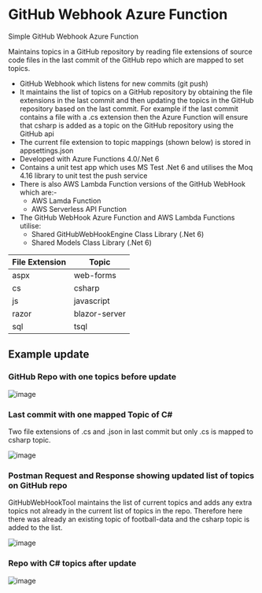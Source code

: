 # GitHub Webhook Azure Function
Simple GitHub Webhook Azure Function

Maintains topics in a GitHub repository by reading file extensions of source code files in the last commit of the GitHub repo which are mapped to set topics.

* GitHub Webhook which listens for new commits (git push)
* It maintains the list of topics on a GitHub repository by obtaining the file extensions in the last commit and then updating the topics in the GitHub repository based on the last commit.  For example if the last commit contains a file with a .cs extension then the Azure Function will ensure that csharp is added as a topic on the GitHub repository using the GitHub api
* The current file extension to topic mappings (shown below) is stored in appsettings.json
* Developed with Azure Functions 4.0/.Net 6
* Contains a unit test app which uses MS Test .Net 6 and utilises the Moq 4.16 library to unit test the push service
* There is also AWS Lambda Function versions of the GitHub WebHook which are:-
   + AWS Lamda Function
   + AWS Serverless API Function
* The GitHub WebHook Azure Function and AWS Lambda Functions utilise: 
    + Shared GitHubWebHookEngine Class Library (.Net 6)
    + Shared Models Class Library (.Net 6)

| File Extension  | Topic |
| ------------- | ------------- |
| aspx  | web-forms |
| cs  | csharp  |
| js  | javascript  |
| razor  | blazor-server  |
| sql  | tsql  |

## Example update

### GitHub Repo with one topics before update 

![image](https://user-images.githubusercontent.com/33494306/222495241-7d54c285-ce18-49f2-a7f9-21cbe2456610.png)

### Last commit with one mapped Topic of C#

Two file extensions of .cs and .json in last commit but only .cs is mapped to csharp topic.

![image](https://user-images.githubusercontent.com/33494306/222494086-9e453901-33dd-41cb-9c0e-c65b4acc220b.png)

### Postman Request and Response showing updated list of topics on GitHub repo

GitHubWebHookTool maintains the list of current topics and adds any extra topics not already in the current list of topics in the repo.  Therefore here there was already an existing topic of football-data and the csharp topic is added to the list.

![image](https://user-images.githubusercontent.com/33494306/222493852-f4d3e727-48e5-4df9-9eaa-59ced0112358.png)

### Repo with C# topics after update

![image](https://user-images.githubusercontent.com/33494306/222495109-ac675de6-96ca-4610-9d74-597739aa5635.png)

